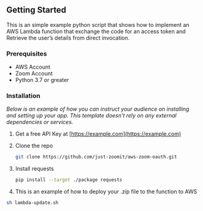 <!-- GETTING STARTED -->
## Getting Started

This is an simple example python script that shows how to implement an AWS Lambda function that exchange the code for an access token and Retrieve the user’s details from direct invocation.


### Prerequisites

* AWS Account 
* Zoom Account 
* Python 3.7 or greater

### Installation

_Below is an example of how you can instruct your audience on installing and setting up your app. This template doesn't rely on any external dependencies or services._

1. Get a free API Key at [https://example.com](https://example.com)


2. Clone the repo
   ```sh
   git clone https://github.com/just-zoomit/aws-zoom-oauth.git
   ```
3. Install requests
   ```sh
   pip install --target ./package requests
   ```

4. This is an example of how to deploy your .zip file to the function to AWS

  ```sh
  sh lambda-update.sh 
  ```
